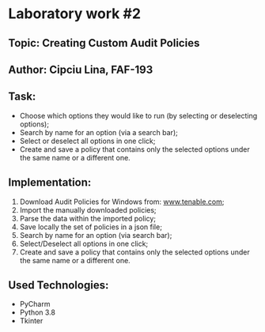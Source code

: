 # Laboratory work #2
## Topic: Creating Custom Audit Policies
Author: Cipciu Lina, FAF-193
-----
## Task:
* Choose which options they would like to run (by selecting or deselecting options);
* Search by name for an option (via a search bar);
* Select or deselect all options in one click;
* Create and save a policy that contains only the selected options under the same name or a different one.

## Implementation:
1. Download Audit Policies for Windows from: www.tenable.com;
2. Import the manually downloaded policies;
3. Parse the data within the imported policy;
4. Save locally the set of policies in a json file;
5. Search by name for an option (via search bar);
6. Select/Deselect all options in one click;
7. Create and save a policy that contains only the selected options under the same name or a different one.

## Used Technologies:
* PyCharm
* Python 3.8
* Tkinter